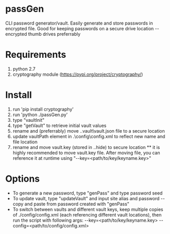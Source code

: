 # passGen
CLI password generator/vault. Easily generate and store passwords in encrypted file. Good for keeping passwords on a secure drive location -- encrypted thumb drives preferrably
# Requirements
1. python 2.7
2. cryptography module (https://pypi.org/project/cryptography/)
# Install
1. run 'pip install cryptography'
2. run 'python ./passGen.py'
3. type "vaultInit"
4. type "getVault" to retrieve initial vault values
5. rename and (preferrably) move .\.vault\vault.json file to a secure location
6. update vaultPath element in .\config\config.xml to reflect new name and file location
7. rename and move vault.key (stored in .\.hide\) to secure location
** it is highly recommended to move vault.key file. After moving file, you can reference it at runtime using "--key=<path/to/key/keyname.key>"
# Options
* To generate a new password, type "genPass" and type password seed
* To update vault, type "updateVault" and input site alias and password -- copy and paste from password created with "genPass"
* To switch between vaults and different vault keys, keep multiple copies of ./config/config.xml (each referencing different vault locations), then run the script with following args: --key=<path/to/key/keyname.key> --config=<path/to/config/config.xml>
